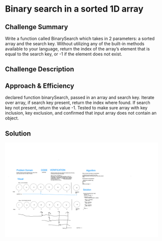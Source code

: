 # Binary search in a sorted 1D array

## Challenge Summary
<!-- Short summary or background information -->
Write a function called BinarySearch which takes in 2 parameters: a sorted array and the search key. Without utilizing any of the built-in methods available to your language, return the index of the array’s element that is equal to the search key, or -1 if the element does not exist.

## Challenge Description
<!-- Description of the challenge -->

## Approach & Efficiency
<!-- What approach did you take? Why? What is the Big O space/time for this approach? -->
declared function binarySearch, passed in an array and search key. Iterate over array, if search key present, return the index where found. If search key not present, return the value -1. Tested to make sure array with key inclusion, key exclusion, and confirmed that input array does not contain an object.

## Solution
<!-- Embedded whiteboard image -->
![WhiteBoard](whiteboard.png)
